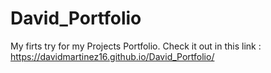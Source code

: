 # David_Portfolio
My firts try for my Projects Portfolio. Check it out in this link : https://davidmartinez16.github.io/David_Portfolio/
